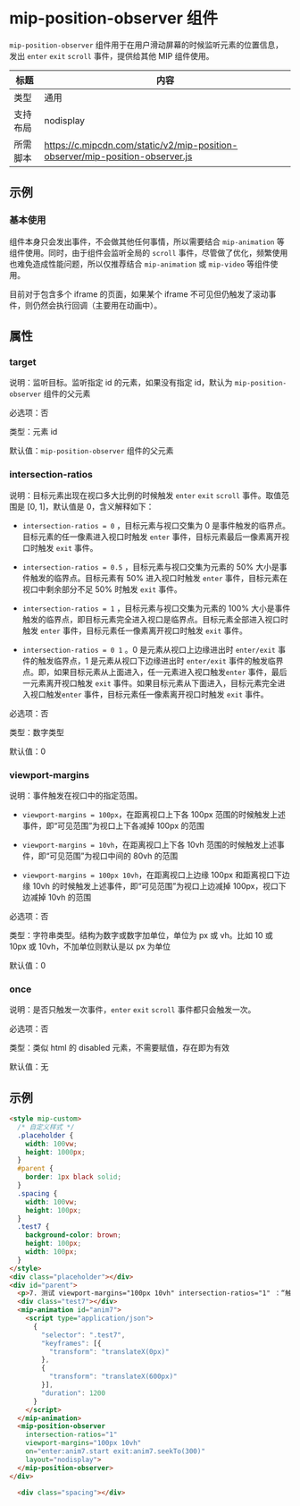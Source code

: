 # mip-position-observer 组件

`mip-position-observer` 组件用于在用户滑动屏幕的时候监听元素的位置信息，发出 `enter` `exit` `scroll` 事件，提供给其他 MIP 组件使用。

标题|内容
----|----
类型|通用
支持布局|nodisplay
所需脚本| https://c.mipcdn.com/static/v2/mip-position-observer/mip-position-observer.js

## 示例

### 基本使用

组件本身只会发出事件，不会做其他任何事情，所以需要结合 `mip-animation` 等组件使用。同时，由于组件会监听全局的 `scroll` 事件，尽管做了优化，频繁使用也难免造成性能问题，所以仅推荐结合 `mip-animation` 或 `mip-video` 等组件使用。

目前对于包含多个 iframe 的页面，如果某个 iframe 不可见但仍触发了滚动事件，则仍然会执行回调（主要用在动画中）。

## 属性

### target

说明：监听目标。监听指定 id 的元素，如果没有指定 id，默认为 `mip-position-observer` 组件的父元素

必选项：否

类型：元素 id

默认值：`mip-position-observer` 组件的父元素

### intersection-ratios

说明：目标元素出现在视口多大比例的时候触发 `enter` `exit` `scroll` 事件。取值范围是 [0, 1]，默认值是 0，含义解释如下：

* `intersection-ratios = 0` ，目标元素与视口交集为 0 是事件触发的临界点。目标元素的任一像素进入视口时触发 `enter` 事件，目标元素最后一像素离开视口时触发 `exit` 事件。

* `intersection-ratios = 0.5` ，目标元素与视口交集为元素的 50% 大小是事件触发的临界点。目标元素有 50% 进入视口时触发 `enter` 事件，目标元素在视口中剩余部分不足 50% 时触发 `exit` 事件。

* `intersection-ratios = 1` ，目标元素与视口交集为元素的 100% 大小是事件触发的临界点，即目标元素完全进入视口是临界点。目标元素全部进入视口时触发 `enter` 事件，目标元素任一像素离开视口时触发 `exit` 事件。

* `intersection-ratios = 0 1` 。0 是元素从视口上边缘进出时 `enter/exit` 事件的触发临界点，1 是元素从视口下边缘进出时 `enter/exit` 事件的触发临界点。即，如果目标元素从上面进入，任一元素进入视口触发`enter` 事件，最后一元素离开视口触发 `exit` 事件。如果目标元素从下面进入，目标元素完全进入视口触发`enter` 事件，目标元素任一像素离开视口时触发 `exit` 事件。

必选项：否

类型：数字类型

默认值：0

### viewport-margins

说明：事件触发在视口中的指定范围。

* `viewport-margins = 100px`，在距离视口上下各 100px 范围的时候触发上述事件，即“可见范围”为视口上下各减掉 100px 的范围

* `viewport-margins = 10vh`，在距离视口上下各 10vh 范围的时候触发上述事件，即“可见范围”为视口中间的 80vh 的范围

* `viewport-margins = 100px 10vh`，在距离视口上边缘 100px 和距离视口下边缘 10vh 的时候触发上述事件，即“可见范围”为视口上边减掉 100px，视口下边减掉 10vh 的范围

必选项：否

类型：字符串类型。结构为数字或数字加单位，单位为 px 或 vh。比如 10 或 10px 或 10vh，不加单位则默认是以 px 为单位

默认值：0

### once

说明：是否只触发一次事件，`enter` `exit` `scroll` 事件都只会触发一次。

必选项：否

类型：类似 html 的 disabled 元素，不需要赋值，存在即为有效

默认值：无

## 示例

```html
<style mip-custom>
  /* 自定义样式 */
  .placeholder {
    width: 100vw;
    height: 1000px;
  }
  #parent {
    border: 1px black solid;
  }
  .spacing {
    width: 100vw;
    height: 100px;
  }
  .test7 {
    background-color: brown;
    height: 100px;
    width: 100px;
  }
</style>
<div class="placeholder"></div>
<div id="parent">
  <p>7. 测试 viewport-margins="100px 10vh" intersection-ratios="1" ：“触发视口”为真实视口上边缘“裁剪掉” 100px，下边缘“裁剪掉” 1/10视口。动画：黑框为目标元素，元素完全进入“触发视口”触发 enter 事件，开始动画；元素任一像素离开“触发视口”时触发 exit 事件，动画向右定格一段距离（距离大小取决于屏幕大小）</p>
  <div class="test7"></div>
  <mip-animation id="anim7">
    <script type="application/json">
      {
        "selector": ".test7",
        "keyframes": [{
          "transform": "translateX(0px)"
        },
        {
          "transform": "translateX(600px)"
        }],
        "duration": 1200
      }
    </script>
  </mip-animation>
  <mip-position-observer
    intersection-ratios="1"
    viewport-margins="100px 10vh"
    on="enter:anim7.start exit:anim7.seekTo(300)"
    layout="nodisplay">
  </mip-position-observer>
</div>

  <div class="spacing"></div>
```
